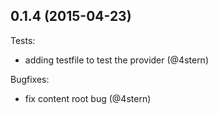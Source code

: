 ## 0.1.4 (2015-04-23)

Tests:
 - adding testfile to test the provider (@4stern)

Bugfixes:

  - fix content root bug (@4stern)